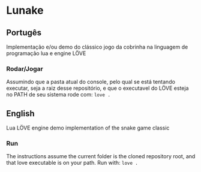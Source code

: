 # Lunake

## Portugês
Implementação e/ou demo do clássico jogo da cobrinha na linguagem de programação lua e engine LÖVE

### Rodar/Jogar
Assumindo que a pasta atual do console, pelo qual se está tentando executar, seja a raiz desse repositório, e que o executavel do LÖVE esteja no PATH de seu sistema rode com: `love .`

## English
Lua LÖVE engine demo implementation of the snake game classic

### Run
The instructions assume the current folder is the cloned repository root, and that love executable is on your path. Run with: `love .`
